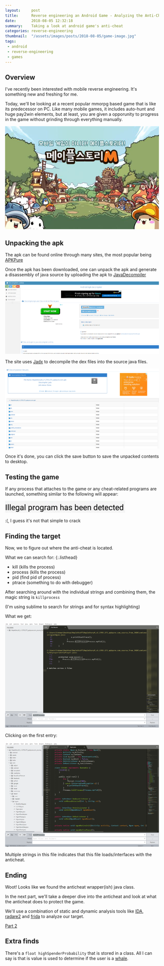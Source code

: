 ```yaml
---
layout:     post
title:      Reverse engineering an Android Game - Analyzing the Anti-Cheat - Part 1
date:       2018-08-05 12:32:18
summary:    Taking a look at android game's anti-cheat
categories: reverse-engineering
thumbnail:  "/assets/images/posts/2018-08-05/game-image.jpg"
tags:
 - android
 - reverse-engineering
 - games
---
```


## Overview

I've recently been interested with mobile reverse engineering. It's something new and freshing for me. 

Today, we'll be looking at a recent popular mmorpg based game that is like its predecessor on PC. Like many mobile games, it includes auto-hunt and huge pay2win elements, but at least, you are given a opporunity to progress in the game without grinding through everything manually.

![Android game](/assets/images/posts/2018-08-05/game-image.jpg)

## Unpacking the apk

The apk can be found online through many sites, the most popular being [APKPure](https://apkpure.com)

Once the apk has been downloaded, one can unpack the apk and generate a disassembly of java source by uploading the apk to [JavaDecompiler](http://www.javadecompilers.com/apk)

![java-decompiler](/assets/images/posts/2018-08-05/java-decompiler.png)

The site uses [Jadx](https://github.com/skylot/jadx) to decompile the dex files into the source java files.

![java-decompiler-save](/assets/images/posts/2018-08-05/java-decompiler-save.png)

Once it's done, you can click the save button to save the unpacked contents to desktop.

## Testing the game

If any process that attaches to the game or any cheat-related programs are launched, something similar to the following will appear:

![illegal](/assets/images/posts/2018-08-05/illegal.png)

:(, I guess it's not that simple to crack

## Finding the target

Now, we to figure out where the anti-cheat is located.

What we can search for:
{:.listhead}

- kill (kills the process)
- process (kills the process)
- pid (find pid of process)
- ptrace (something to do with debugger)

After searching around with the individual strings and combining them, the magic string is `killprocess`

(I'm using sublime to search for strings and for syntax highlighting)

What we get:

![find-kill-process](/assets/images/posts/2018-08-05/find-kill-process.png)

Clicking on the first entry:

![click-find-kill-process](/assets/images/posts/2018-08-05/click-find-kill-process.png)

Multiple strings in this file indicates that this file loads/interfaces with the anticheat.

## Ending

Woot! Looks like we found the anticheat wrapper(ish) java class.

In the next part, we'll take a deeper dive into the anticheat and look at what the anticheat does to protect the game.

We'll use a combination of static and dynamic analysis tools like [IDA](https://www.hex-rays.com/products/ida/), [radare2](https://github.com/radare/radare2) and [frida](https://github.com/frida) to analyze our target.

[Part 2](https://google.com)

## Extra finds
There's a `float highSpenderProbability` that is stored in a class. All I can say is that is value is used to determine if the user is a [whale](https://www.reddit.com/r/gaming/comments/63lvak/what_is_a_whale/).

